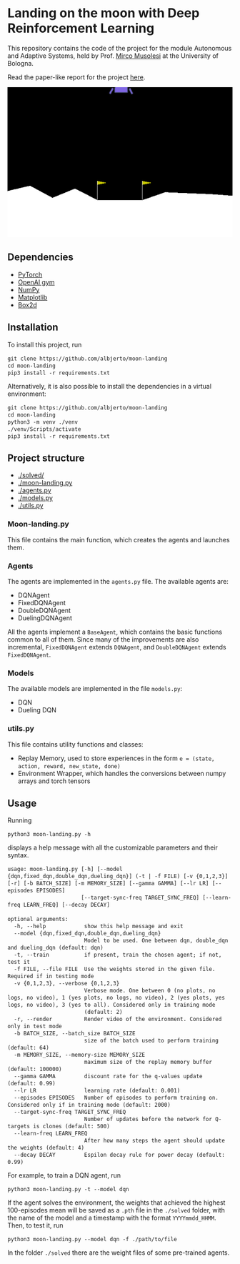 # Landing on the moon with Deep Reinforcement Learning #
This repository contains the code of the project for the module Autonomous and Adaptive Systems,
held by Prof. [Mirco Musolesi](https://www.mircomusolesi.org/) at the University of Bologna.

Read the paper-like report for the project [here](https://github.com/albjerto/moon-landing/blob/master/minipaper.pdf).

![agent perfomance after training](./img/test_performance.gif "Agent performance after training")

## Dependencies ##
- [PyTorch](https://pytorch.org/)
- [OpenAI gym](https://gym.openai.com/)
- [NumPy](https://numpy.org/) 
- [Matplotlib](https://matplotlib.org/)
- [Box2d](https://box2d.org/)

## Installation ##
To install this project, run 
```
git clone https://github.com/albjerto/moon-landing
cd moon-landing
pip3 install -r requirements.txt
```

Alternatively, it is also possible to install the dependencies in a virtual environment:
```
git clone https://github.com/albjerto/moon-landing
cd moon-landing
python3 -m venv ./venv
./venv/Scripts/activate
pip3 install -r requirements.txt 
```

## Project structure ##
- [./solved/](#usage)
- [./moon-landing.py](#moon-landingpy)
- [./agents.py](#agents)
- [./models.py](#models)
- [./utils.py](#utilspy)

### Moon-landing.py ###
This file contains the main function, which creates the agents and launches them.

### Agents ###
The agents are implemented in the `agents.py` file. The available agents are:
- DQNAgent
- FixedDQNAgent
- DoubleDQNAgent
- DuelingDQNAgent

All the agents implement a `BaseAgent`, which contains the basic functions common to all of them. Since many of the improvements are also incremental, `FixedDQNAgent` extends `DQNAgent`, and `DoubleDQNAgent` extends `FixedDQNAgent`.

### Models ###
The available models are implemented in the file `models.py`:
- DQN
- Dueling DQN

### utils.py ###
This file contains utility functions and classes:
- Replay Memory, used to store experiences in the form `e = (state, action, reward, new_state, done)`
- Environment Wrapper, which handles the conversions between numpy arrays and torch tensors

## Usage ##
Running
```
python3 moon-landing.py -h
```
displays a help message with all the customizable parameters and their syntax. 
```
usage: moon-landing.py [-h] [--model {dqn,fixed_dqn,double_dqn,dueling_dqn}] (-t | -f FILE) [-v {0,1,2,3}] [-r] [-b BATCH_SIZE] [-m MEMORY_SIZE] [--gamma GAMMA] [--lr LR] [--episodes EPISODES]
                       [--target-sync-freq TARGET_SYNC_FREQ] [--learn-freq LEARN_FREQ] [--decay DECAY]

optional arguments:
  -h, --help            show this help message and exit
  --model {dqn,fixed_dqn,double_dqn,dueling_dqn}
                        Model to be used. One between dqn, double_dqn and dueling_dqn (default: dqn)
  -t, --train           if present, train the chosen agent; if not, test it
  -f FILE, --file FILE  Use the weights stored in the given file. Required if in testing mode
  -v {0,1,2,3}, --verbose {0,1,2,3}
                        Verbose mode. One between 0 (no plots, no logs, no video), 1 (yes plots, no logs, no video), 2 (yes plots, yes logs, no video), 3 (yes to all). Considered only in training mode
                        (default: 2)
  -r, --render          Render video of the environment. Considered only in test mode
  -b BATCH_SIZE, --batch_size BATCH_SIZE
                        size of the batch used to perform training (default: 64)
  -m MEMORY_SIZE, --memory-size MEMORY_SIZE
                        maximum size of the replay memory buffer (default: 100000)
  --gamma GAMMA         discount rate for the q-values update (default: 0.99)
  --lr LR               learning rate (default: 0.001)
  --episodes EPISODES   Number of episodes to perform training on. Considered only if in training mode (default: 2000)
  --target-sync-freq TARGET_SYNC_FREQ
                        Number of updates before the network for Q-targets is clones (default: 500)
  --learn-freq LEARN_FREQ
                        After how many steps the agent should update the weights (default: 4)
  --decay DECAY         Espilon decay rule for power decay (default: 0.99)
```

For example, to train a DQN agent, run
```
python3 moon-landing.py -t --model dqn
```
If the agent solves the environment, the weights that achieved the highest 100-episodes mean will be saved as a `.pth` file in the `./solved` folder, with the name of the model and a timestamp with the format `YYYYmmdd_HHMM`.
Then, to test it, run
```
python3 moon-landing.py --model dqn -f ./path/to/file
```
In the folder `./solved` there are the weight files of some pre-trained agents.
